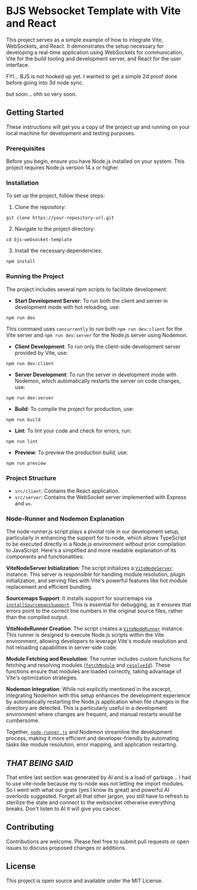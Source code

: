 # BJS Websocket Template with Vite and React

This project serves as a simple example of how to integrate Vite, WebSockets, and React. It demonstrates the setup necessary for developing a real-time application using WebSockets for communication, Vite for the build tooling and development server, and React for the user interface.

FYI... BJS is not hooked up yet.  I wanted to get a simple 2d proof done before going into 3d node sync.

but soon... ohh so very soon.

## Getting Started

These instructions will get you a copy of the project up and running on your local machine for development and testing purposes.

### Prerequisites

Before you begin, ensure you have Node.js installed on your system. This project requires Node.js version 14.x or higher.

### Installation

To set up the project, follow these steps:

1. Clone the repository:
```
git clone https://your-repository-url.git
```

2. Navigate to the project directory:
```
cd bjs-websocket-template
```

3. Install the necessary dependencies:
```
npm install
```

### Running the Project

The project includes several npm scripts to facilitate development:

- **Start Development Server**: To run both the client and server in development mode with hot reloading, use:
```
npm run dev
```
This command uses `concurrently` to run both `npm run dev:client` for the Vite server and `npm run dev:server` for the Node.js server using Nodemon.

- **Client Development**: To run only the client-side development server provided by Vite, use:
```
npm run dev:client
```

- **Server Development**: To run the server in development mode with Nodemon, which automatically restarts the server on code changes, use:
```
npm run dev:server
```

- **Build**: To compile the project for production, use:
```
npm run build
```

- **Lint**: To lint your code and check for errors, run:
```
npm run lint
```

- **Preview**: To preview the production build, use:
```
npm run preview
```

### Project Structure

- `src/client`: Contains the React application.
- `src/server`: Contains the WebSocket server implemented with Express and `ws`.

### Node-Runner and Nodemon Explanation

The node-runner.js script plays a pivotal role in our development setup, particularly in enhancing the support for ts-node, which allows TypeScript to be executed directly in a Node.js environment without prior compilation to JavaScript. Here's a simplified and more readable explanation of its components and functionalities:

**ViteNodeServer Initialization**: The script initializes a [`ViteNodeServer`](command:_github.copilot.openSymbolFromReferences?%5B%7B%22%24mid%22%3A1%2C%22path%22%3A%22%2Fd%3A%2FgitHUB%2Fbjs-websocket-template%2Fnode_modules%2Fvite-node%2Fdist%2Fserver.d.ts%22%2C%22scheme%22%3A%22file%22%7D%2C%7B%22line%22%3A40%2C%22character%22%3A4%7D%5D "node_modules/vite-node/dist/server.d.ts") instance. This server is responsible for handling module resolution, plugin initialization, and serving files with Vite's powerful features like hot module replacement and efficient bundling.

**Sourcemaps Support**: It installs support for sourcemaps via [`installSourcemapsSupport`](command:_github.copilot.openSymbolFromReferences?%5B%7B%22%24mid%22%3A1%2C%22path%22%3A%22%2Fd%3A%2FgitHUB%2Fbjs-websocket-template%2Fnode_modules%2Fvite-node%2Fdist%2Fsource-map.d.ts%22%2C%22scheme%22%3A%22file%22%7D%2C%7B%22line%22%3A11%2C%22character%22%3A0%7D%5D "node_modules/vite-node/dist/source-map.d.ts"). This is essential for debugging, as it ensures that errors point to the correct line numbers in the original source files, rather than the compiled output.

**ViteNodeRunner Creation**: The script creates a [`ViteNodeRunner`](command:_github.copilot.openSymbolFromReferences?%5B%7B%22%24mid%22%3A1%2C%22path%22%3A%22%2Fd%3A%2FgitHUB%2Fbjs-websocket-template%2Fnode_modules%2Fvite-node%2Fdist%2Findex-O2IrwHKf.d.ts%22%2C%22scheme%22%3A%22file%22%7D%2C%7B%22line%22%3A171%2C%22character%22%3A4%7D%5D "node_modules/vite-node/dist/index-O2IrwHKf.d.ts") instance. This runner is designed to execute Node.js scripts within the Vite environment, allowing developers to leverage Vite's module resolution and hot reloading capabilities in server-side code.

**Module Fetching and Resolution**: The runner includes custom functions for fetching and resolving modules ([`fetchModule`](command:_github.copilot.openSymbolFromReferences?%5B%7B%22%24mid%22%3A1%2C%22path%22%3A%22%2Fd%3A%2FgitHUB%2Fbjs-websocket-template%2Fnode_modules%2Fvite-node%2Fdist%2Findex-O2IrwHKf.d.ts%22%2C%22scheme%22%3A%22file%22%7D%2C%7B%22line%22%3A260%2C%22character%22%3A4%7D%5D "node_modules/vite-node/dist/index-O2IrwHKf.d.ts") and [`resolveId`](command:_github.copilot.openSymbolFromReferences?%5B%7B%22%24mid%22%3A1%2C%22path%22%3A%22%2Fd%3A%2FgitHUB%2Fbjs-websocket-template%2Fnode_modules%2Fvite-node%2Fdist%2Findex-O2IrwHKf.d.ts%22%2C%22scheme%22%3A%22file%22%7D%2C%7B%22line%22%3A261%2C%22character%22%3A4%7D%5D "node_modules/vite-node/dist/index-O2IrwHKf.d.ts")). These functions ensure that modules are loaded correctly, taking advantage of Vite's optimization strategies.

**Nodemon Integration**: While not explicitly mentioned in the excerpt, integrating Nodemon with this setup enhances the development experience by automatically restarting the Node.js application when file changes in the directory are detected. This is particularly useful in a development environment where changes are frequent, and manual restarts would be cumbersome.

Together, [`node-runner.js`](command:_github.copilot.openRelativePath?%5B%7B%22scheme%22%3A%22file%22%2C%22authority%22%3A%22%22%2C%22path%22%3A%22%2Fd%3A%2FgitHUB%2Fbjs-websocket-template%2Fnode-runner.js%22%2C%22query%22%3A%22%22%2C%22fragment%22%3A%22%22%7D%5D "d:\gitHUB\bjs-websocket-template\node-runner.js") and Nodemon streamline the development process, making it more efficient and developer-friendly by automating tasks like module resolution, error mapping, and application restarting.

***THAT BEING SAID***
----
That entire last section was generated by AI and is a load of garbage...  I had to use vite-node because my ts-node was not letting me import modules.  So I went with what our grate (yes I know its great) and powerful AI overlords suggested.  Forget all that other jargon, you still have to refresh to sterilize the state and connect to the websocket otherwise everything breaks.  Don't listen to AI it will give you cancer.

## Contributing

Contributions are welcome. Please feel free to submit pull requests or open issues to discuss proposed changes or additions.

## License

This project is open source and available under the MIT License.